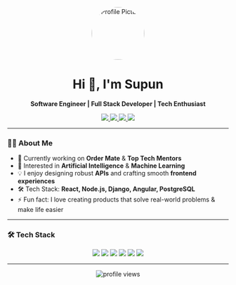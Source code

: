 <!-- Profile Header -->
<p align="center">
  <img src="https://github.com/Smrandeni.png" width="120" style="border-radius:50%" alt="Profile Picture"/>
</p>

<h1 align="center">Hi 👋, I'm Supun</h1>
<p align="center">
  <b>Software Engineer | Full Stack Developer | Tech Enthusiast</b>
</p>

<!-- Badges -->
<p align="center">
  <a href="mailto:supunrandeniya16@gmail.com">
    <img src="https://img.shields.io/badge/Email-D14836?style=for-the-badge&logo=gmail&logoColor=white"/>
  </a>
  <a href="https://www.linkedin.com/in/supun-randeniya-/">
    <img src="https://img.shields.io/badge/LinkedIn-0A66C2?style=for-the-badge&logo=linkedin&logoColor=white"/>
  </a>
  <a href="https://x.com/SupunRande46157">
    <img src="https://img.shields.io/badge/Twitter-1DA1F2?style=for-the-badge&logo=twitter&logoColor=white"/>
  </a>
  <a href="https://github.com/supunrandeniya">
    <img src="https://img.shields.io/badge/GitHub-181717?style=for-the-badge&logo=github&logoColor=white"/>
  </a>
</p>

---

<!-- Bio Section -->
### 🧑‍💻 About Me

- 🚀 Currently working on **Order Mate** & **Top Tech Mentors**  
- 🤖 Interested in **Artificial Intelligence** & **Machine Learning**  
- 💡 I enjoy designing robust **APIs** and crafting smooth **frontend experiences**  
- 🛠️ Tech Stack: **React, Node.js, Django, Angular, PostgreSQL**  
- ⚡ Fun fact: I love creating products that solve real-world problems & make life easier 

---

<!-- Tech Stack Section -->
### 🛠️ Tech Stack

<p align="center">
  <!-- Programming Languages -->
  <img src="https://skillicons.dev/icons?i=js,ts,py" />
  <!-- Frontend -->
  <img src="https://skillicons.dev/icons?i=react,angular" />
  <!-- Backend -->
  <img src="https://skillicons.dev/icons?i=nodejs,express,django" />
  <!-- Databases -->
  <img src="https://skillicons.dev/icons?i=postgresql,mongodb" />
  <!-- AI/ML & Data -->
  <img src="https://skillicons.dev/icons?i=tensorflow,pytorch" />
  <!-- DevOps & Tools -->
  <img src="https://skillicons.dev/icons?i=aws,docker,git,figma" />
</p>

---

<!-- Footer -->
<p align="center">
  <img src="https://komarev.com/ghpvc/?username=Smrandeni&style=flat-square" alt="profile views"/>
</p>
